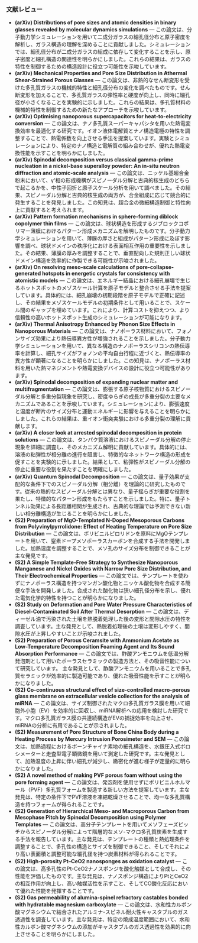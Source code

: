 ### 文献レビュー
- **(arXiv) Distributions of pore sizes and atomic densities in binary glasses revealed by molecular dynamics simulations** — この論文は、分子動力学シミュレーションを用いて二成分ガラスの細孔径分布と原子密度を解析し、ガラス構造の理解を深めることに貢献しました。シミュレーションでは、細孔径分布が二成分ガラスの組成に依存して変化することを示し、原子密度と細孔構造の関連性を明らかにしました。これらの結果は、ガラスの特性を制御するための構造設計に役立つ可能性を示唆しています。
- **(arXiv) Mechanical Properties and Pore Size Distribution in Athermal Shear-Strained Porous Glasses** — この論文は、非熱的なせん断変形を受けた多孔質ガラスの機械的特性と細孔径分布の変化を調べたものです。せん断変形を加えることで、多孔質ガラスの弾性率と硬度が向上し、同時に細孔径が小さくなることを実験的に示しました。これらの結果は、多孔質材料の機械的特性を制御するための新たなアプローチを示唆しています。
- **(arXiv) Optimising nanoporous supercapacitors for heat-to-electricity conversion** — この論文は、ナノ多孔質スーパーキャパシタを用いた熱電変換効率を最適化する研究です。イオン液体電解質とナノ構造電極の特性を調整することで、熱電係数を向上させる手法を提案しています。実験とシミュレーションにより、特定のナノ構造と電解質の組み合わせが、優れた熱電変換性能を示すことを明らかにしました。
- **(arXiv) Spinodal decomposition versus classical gamma-prime nucleation in a nickel-base superalloy powder: An in-situ neutron diffraction and atomic-scale analysis** — この論文は、ニッケル基超合金粉末において、γ'相の形成機構がスピノーダル分解と古典的核生成のどちらで起こるかを、中性子回折と原子スケール分析を用いて調べました。その結果、スピノーダル分解と古典的核生成の両方が、合金組成に応じて競合的に発生することを発見しました。この知見は、超合金の微細構造制御と特性向上に貢献すると考えられます。
- **(arXiv) Pattern formation mechanisms in sphere-forming diblock copolymer thin films** — この論文は、球状構造を形成するジブロックコポリマー薄膜におけるパターン形成メカニズムを解明したものです。分子動力学シミュレーションを用いて、薄膜の厚さと組成がパターン形成に及ぼす影響を調べ、球状ドメインの秩序化における表面相互作用の重要性を示しました。その結果、薄膜の厚みを調整することで、垂直配向した規則正しい球状ドメイン構造を効率的に作製できる可能性が示唆されました。
- **(arXiv) On resolving meso-scale calculations of pore-collapse-generated hotspots in energetic crystals for consistency with atomistic models** — この論文は、エネルギー結晶における細孔崩壊で生じるホットスポットのメゾスケール計算を原子モデルと整合させる手法を提案しています。具体的には、細孔崩壊の初期段階を原子モデルで正確に記述し、その結果をメゾスケールモデルの初期条件として用いることで、スケール間のギャップを埋めています。これにより、計算コストを抑えつつ、より信頼性の高いホットスポット生成のシミュレーションが可能になります。
- **(arXiv) Thermal Anisotropy Enhanced by Phonon Size Effects in Nanoporous Materials** — この論文は、ナノポーラス材料において、フォノンサイズ効果により熱伝導異方性が増強されることを示しました。分子動力学シミュレーションを用いて、異なる構造のナノポーラスシリコンの熱伝導率を計算し、細孔サイズがフォノンの平均自由行程に近づくと、熱伝導率の異方性が顕著になることを明らかにしました。この知見は、ナノポーラス材料を用いた熱マネジメントや熱電変換デバイスの設計に役立つ可能性があります。
- **(arXiv) Spinodal decomposition of expanding nuclear matter and multifragmentation** — この論文は、膨張する原子核物質におけるスピノーダル分解と多重分裂現象を研究し、密度ゆらぎの成長が多重分裂の主要なメカニズムであることを示唆しています。シミュレーションにより、膨張速度と温度が断片のサイズ分布と運動エネルギーに影響を与えることを明らかにしました。これらの結果は、重イオン衝突実験における多重分裂の理解に貢献します。
- **(arXiv) A closer look at arrested spinodal decomposition in protein solutions** — この論文は、タンパク質溶液におけるスピノーダル分解の停止現象を詳細に調査し、そのメカニズム解明に貢献しています。具体的には、溶液の粘弾性が相分離の進行を阻害し、特徴的なネットワーク構造の形成を促すことを実験的に示しました。結果として、粘弾性がスピノーダル分解の停止に重要な役割を果たすことを明確にしました。
- **(arXiv) Quantum Spinodal Decomposition** — この論文は、量子効果が支配的な条件下でのスピノーダル分解（相分離）を理論的に研究したものです。従来の熱的なスピノーダル分解とは異なり、量子揺らぎが重要な役割を果たし、特徴的なパターン形成をもたらすことを示しました。特に、量子トンネル効果による長距離相関が生成され、古典的な理論では予測できない新しい相分離構造が生じることを明らかにしました。
- **(S2) Preparation of MgO-Templated N-Doped Mesoporous Carbons from Polyvinylpyrrolidone: Effect of Heating Temperature on Pore Size Distribution** — この論文は、ポリビニルピロリドンを原料にMgOテンプレートを用いて、窒素ドープメソポーラスカーボンを合成する手法を開発しました。加熱温度を調整することで、メソ孔のサイズ分布を制御できることが主な発見です。
- **(S2) A Simple Template‐Free Strategy to Synthesize Nanoporous Manganese and Nickel Oxides with Narrow Pore Size Distribution, and Their Electrochemical Properties** — この論文では、テンプレートを使わずにナノポーラス構造を持つマンガン酸化物とニッケル酸化物を合成する簡便な手法を開発しました。合成された酸化物は狭い細孔径分布を示し、優れた電気化学的特性を持つことが明らかになりました。
- **(S2) Study on Deformation and Pore Water Pressure Characteristics of Diesel-Contaminated Soil After Thermal Desorption** — この論文は、ディーゼル油で汚染された土壌を熱脱着処理した後の変形と間隙水圧の特性を調査しています。主な発見として、熱脱着処理後の土壌は変形しやすく、間隙水圧が上昇しやすいことが示唆されました。
- **(S2) Preparation of Porous Ceramsite with Ammonium Acetate as Low-Temperature Decomposition Foaming Agent and Its Sound Absorption Performance** — この論文では、酢酸アンモニウムを低温分解発泡剤として用いたポーラスセラミックの製造方法と、その吸音性能について研究しています。 主な発見として、酢酸アンモニウムを用いることで多孔質セラミックが効率的に製造可能であり、優れた吸音性能を示すことが明らかになりました。
- **(S2) Co-continuous structural effect of size-controlled macro-porous glass membrane on extracellular vesicle collection for the analysis of miRNA** — この論文は、サイズ制御されたマクロ多孔質ガラス膜を用いて細胞外小胞（EV）を効率的に回収し、miRNA解析への応用を検討した研究です。マクロ多孔質ガラス膜の共連続構造がEVの捕捉効率を向上させ、miRNAの分析に有用であることが示されました。
- **(S2) Measurement of Pore Structure of Bone China Body during a Heating Process by Mercury Intrusion Porosimeter and SEM** — この論文は、加熱過程におけるボーンチャイナ素地の細孔構造を、水銀圧入式ポロシメーターと走査型電子顕微鏡を用いて測定した研究です。主な発見として、加熱温度の上昇に伴い細孔が減少し、緻密化が進む様子が定量的に明らかになりました。
- **(S2) A novel method of making PVF porous foam without using the pore forming agent** — この論文は、発泡剤を使用せずにポリビニルホルマール（PVF）多孔質フォームを製造する新しい方法を提案しています。主な発見は、特定の条件下でPVF溶液を凍結乾燥させることで、均一な多孔質構造を持つフォームが得られることです。
- **(S2) Generation of Hierarchical Meso‐ and Macroporous Carbon from Mesophase Pitch by Spinodal Decomposition using Polymer Templates** — この論文は、高分子テンプレートを用いてメソフェーズピッチからスピノーダル分解によって階層的なメソ-マクロ多孔質炭素を生成する手法を報告しています。主な発見は、テンプレートの種類と熱処理条件を調整することで、多孔性の構造とサイズを制御できること、そしてそれにより高い表面積と調整可能な細孔径を持つ炭素材料が得られることです。
- **(S2) High-porosity Pt–CeO2 nanosponges as oxidation catalyst** — この論文は、高多孔性のPt-CeO2ナノスポンジを酸化触媒として合成し、その性能を評価したものです。主な発見は、ナノスポンジ構造によりPtとCeO2の相互作用が向上し、高い触媒活性を示すこと、そしてCO酸化反応において優れた性能を発揮することです。
- **(S2) Gas permeability of alumina‐spinel refractory castables bonded with hydratable magnesium carboxylate** — この論文は、水和性カルボン酸マグネシウムで結合されたアルミナ-スピネル耐火性キャスタブルのガス透過性を調査しています。主な発見は、特定の焼成温度範囲において、水和性カルボン酸マグネシウムの添加がキャスタブルのガス透過性を効果的に向上させることを明らかにしました。